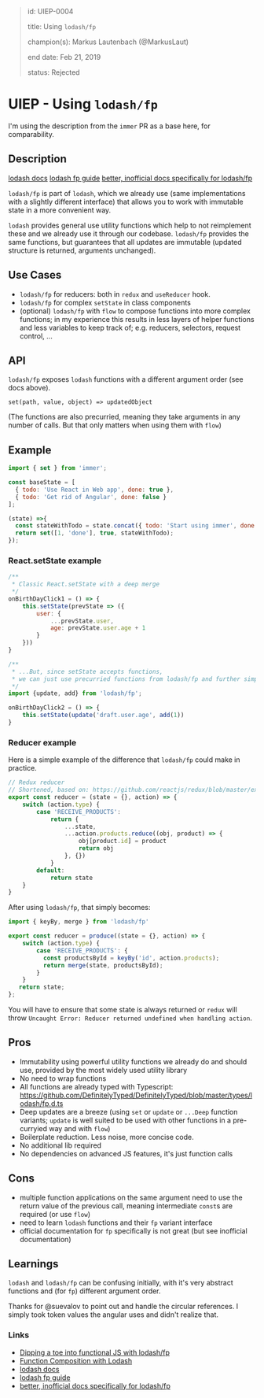 > id: UIEP-0004
>
> title: Using `lodash/fp`
>
> champion(s): Markus Lautenbach (@MarkusLaut)
>
> end date: Feb 21, 2019
>
> status: Rejected

# UIEP - Using `lodash/fp`

I'm using the description from the `immer` PR as a base here, for comparability.

## Description

[lodash docs](https://lodash.com/docs)
[lodash fp guide](https://github.com/lodash/lodash/wiki/FP-Guide)
[better, inofficial docs specifically for lodash/fp](https://gist.github.com/jfmengels/6b973b69c491375117dc)

`lodash/fp` is part of `lodash`, which we already use (same implementations with a slightly different interface) that allows you to work with immutable state in a more convenient way.

`lodash` provides general use utility functions which help to not reimplement these and we already use it through our codebase.
`lodash/fp` provides the same functions, but guarantees that all updates are immutable (updated structure is returned, arguments unchanged).

## Use Cases

* `lodash/fp` for reducers: both in `redux` and `useReducer` hook.
* `lodash/fp` for complex `setState` in class components
* (optional) `lodash/fp` with `flow` to compose functions into more complex functions; in my experience this results in less layers of helper functions and less variables to keep track of; e.g. reducers, selectors, request control, ...

##  API

`lodash/fp` exposes `lodash` functions with a different argument order (see docs above).

```set(path, value, object) => updatedObject```

(The functions are also precurried, meaning they take arguments in any number of calls. But that only matters when using them with `flow`)

## Example

```js
import { set } from 'immer';

const baseState = [
  { todo: 'Use React in Web app', done: true },
  { todo: 'Get rid of Angular', done: false }
];

(state) =>{
  const stateWithTodo = state.concat({ todo: 'Start using immer', done: false });
  return set([1, 'done'], true, stateWithTodo);
});
```

### React.setState example

```js
/**
 * Classic React.setState with a deep merge
 */
onBirthDayClick1 = () => {
    this.setState(prevState => ({
        user: {
            ...prevState.user,
            age: prevState.user.age + 1
        }
    }))
}

/**
 * ...But, since setState accepts functions,
 * we can just use precurried functions from lodash/fp and further simplify!
 */
import {update, add} from 'lodash/fp';

onBirthDayClick2 = () => {
    this.setState(update('draft.user.age', add(1))
}
```

### Reducer example

Here is a simple example of the difference that `lodash/fp` could make in practice.

```js
// Redux reducer
// Shortened, based on: https://github.com/reactjs/redux/blob/master/examples/shopping-cart/src/reducers/products.js
export const reducer = (state = {}, action) => {
    switch (action.type) {
        case 'RECEIVE_PRODUCTS':
            return {
                ...state,
                ...action.products.reduce((obj, product) => {
                    obj[product.id] = product
                    return obj
                }, {})
            }
        default:
            return state
    }
}
```

After using `lodash/fp`, that simply becomes:

```js
import { keyBy, merge } from 'lodash/fp'

export const reducer = produce((state = {}, action) => {
    switch (action.type) {
        case 'RECEIVE_PRODUCTS': {
          const productsById = keyBy('id', action.products);
          return merge(state, productsById);
        }
    }
   return state;
};
```

You will have to ensure that some state is always returned or `redux` will throw `Uncaught Error: Reducer returned undefined when handling action`.

## Pros

* Immutability using powerful utility functions we already do and should use, provided by the most widely used utility library
* No need to wrap functions
* All functions are already typed with Typescript: https://github.com/DefinitelyTyped/DefinitelyTyped/blob/master/types/lodash/fp.d.ts
* Deep updates are a breeze (using `set` or `update` or `...Deep` function variants; `update` is well suited to be used with other functions in a pre-curryied way and with `flow`)
* Boilerplate reduction. Less noise, more concise code.
* No additional lib required
* No dependencies on advanced JS features, it's just function calls

## Cons
* multiple function applications on the same argument need to use the return value of the previous call, meaning intermediate `const`s are required (or use `flow`)
* need to learn `lodash` functions and their `fp` variant interface
* official documentation for `fp` specifically is not great (but see inofficial documentation)

## Learnings

`lodash` and `lodash/fp` can be confusing initially, with it's very abstract functions and (for `fp`) different argument order.

Thanks for @suevalov to point out and handle the circular references.
I simply took token values the angular uses and didn't realize that.

### Links
* [Dipping a toe into functional JS with lodash/fp](https://simonsmith.io/dipping-a-toe-into-functional-js-with-lodash-fp/)
* [Function Composition with Lodash](https://hackernoon.com/function-composition-with-lodash-d30eb50153d1)
* [lodash docs](https://lodash.com/docs)
* [lodash fp guide](https://github.com/lodash/lodash/wiki/FP-Guide)
* [better, inofficial docs specifically for lodash/fp](https://gist.github.com/jfmengels/6b973b69c491375117dc)
